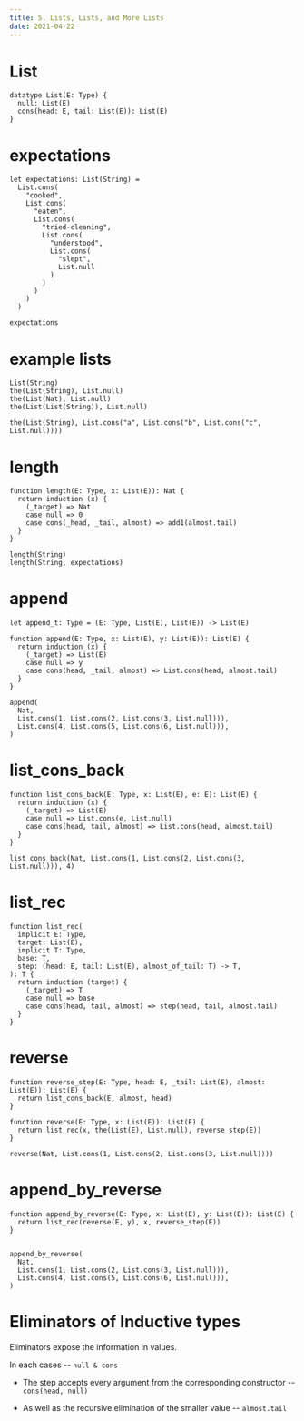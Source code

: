 ```yaml
---
title: 5. Lists, Lists, and More Lists
date: 2021-04-22
---
```


# List

``` cicada
datatype List(E: Type) {
  null: List(E)
  cons(head: E, tail: List(E)): List(E)
}
```

# expectations

``` cicada
let expectations: List(String) =
  List.cons(
    "cooked",
    List.cons(
      "eaten",
      List.cons(
        "tried-cleaning",
        List.cons(
          "understood",
          List.cons(
            "slept",
            List.null
          )
        )
      )
    )
  )

expectations
```

# example lists

``` cicada
List(String)
the(List(String), List.null)
the(List(Nat), List.null)
the(List(List(String)), List.null)

the(List(String), List.cons("a", List.cons("b", List.cons("c", List.null))))
```

# length

``` cicada
function length(E: Type, x: List(E)): Nat {
  return induction (x) {
    (_target) => Nat
    case null => 0
    case cons(_head, _tail, almost) => add1(almost.tail)
  }
}

length(String)
length(String, expectations)
```

# append

``` cicada
let append_t: Type = (E: Type, List(E), List(E)) -> List(E)

function append(E: Type, x: List(E), y: List(E)): List(E) {
  return induction (x) {
    (_target) => List(E)
    case null => y
    case cons(head, _tail, almost) => List.cons(head, almost.tail)
  }
}

append(
  Nat,
  List.cons(1, List.cons(2, List.cons(3, List.null))),
  List.cons(4, List.cons(5, List.cons(6, List.null))),
)
```

# list_cons_back

``` cicada
function list_cons_back(E: Type, x: List(E), e: E): List(E) {
  return induction (x) {
    (_target) => List(E)
    case null => List.cons(e, List.null)
    case cons(head, tail, almost) => List.cons(head, almost.tail)
  }
}

list_cons_back(Nat, List.cons(1, List.cons(2, List.cons(3, List.null))), 4)
```

# list_rec

``` cicada
function list_rec(
  implicit E: Type,
  target: List(E),
  implicit T: Type,
  base: T,
  step: (head: E, tail: List(E), almost_of_tail: T) -> T,
): T {
  return induction (target) {
    (_target) => T
    case null => base
    case cons(head, tail, almost) => step(head, tail, almost.tail)
  }
}
```

# reverse

``` cicada
function reverse_step(E: Type, head: E, _tail: List(E), almost: List(E)): List(E) {
  return list_cons_back(E, almost, head)
}

function reverse(E: Type, x: List(E)): List(E) {
  return list_rec(x, the(List(E), List.null), reverse_step(E))
}

reverse(Nat, List.cons(1, List.cons(2, List.cons(3, List.null))))
```

# append_by_reverse

``` cicada
function append_by_reverse(E: Type, x: List(E), y: List(E)): List(E) {
  return list_rec(reverse(E, y), x, reverse_step(E))
}


append_by_reverse(
  Nat,
  List.cons(1, List.cons(2, List.cons(3, List.null))),
  List.cons(4, List.cons(5, List.cons(6, List.null))),
)
```

# Eliminators of Inductive types

Eliminators expose the information in values.

In each cases -- `null & cons`

- The step accepts every argument from the corresponding constructor -- `cons(head, null)`

- As well as the recursive elimination of the smaller value -- `almost.tail`
